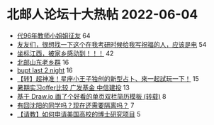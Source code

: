# 北邮人论坛十大热帖 2022-06-04

- [代96年教师小姐姐征友](https://bbs.byr.cn/article/Friends/2025415) 64
- [友友们，很想找一下这个在我考研时候给我写祝福的人，应该是电](https://bbs.byr.cn/article/Feeling/3188811) 54
- [坐标江西，被家乡感动到！！！](https://bbs.byr.cn/article/Picture/3323206) 42
- [北邮山东老乡群](https://bbs.byr.cn/article/Shandong/421545) 16
- [bupt last 2 night](https://bbs.byr.cn/article/Talking/6350255) 16
- [【转】超神准！星座小王子独创的新型占卜、來一起試玩一下！](https://bbs.byr.cn/article/Constellations/326533) 15
- [暑期实习offer比较 广发基金 中信建投](https://bbs.byr.cn/article/Job/2165573) 13
- [基于 Draw.io 画了个好看的单页双栏简历模板 (转载)](https://bbs.byr.cn/article/StudyShare/204273) 8
- [有回沈阳的同学吗？现在还需要隔离吗？](https://bbs.byr.cn/article/NorthEast/945281) 7
- [【请教】如何申请美国高校的博士研究项目](https://bbs.byr.cn/article/GoAbroad/386389) 5


